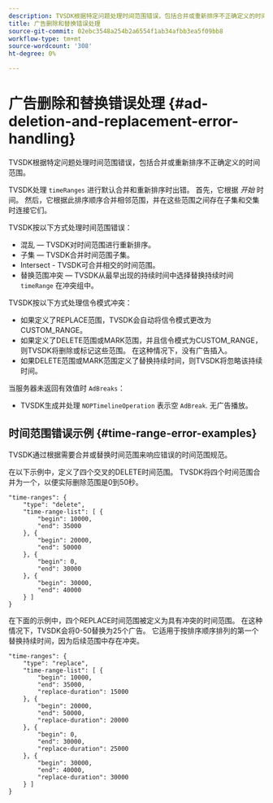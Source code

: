 ```yaml
---
description: TVSDK根据特定问题处理时间范围错误，包括合并或重新排序不正确定义的时间范围。
title: 广告删除和替换错误处理
source-git-commit: 02ebc3548a254b2a6554f1ab34afbb3ea5f09bb8
workflow-type: tm+mt
source-wordcount: '308'
ht-degree: 0%

---
```


# 广告删除和替换错误处理 {#ad-deletion-and-replacement-error-handling}

TVSDK根据特定问题处理时间范围错误，包括合并或重新排序不正确定义的时间范围。

TVSDK处理 `timeRanges` 进行默认合并和重新排序时出错。 首先，它根据 *开始* 时间。 然后，它根据此排序顺序合并相邻范围，并在这些范围之间存在子集和交集时连接它们。

TVSDK按以下方式处理时间范围错误：

* 混乱 — TVSDK对时间范围进行重新排序。
* 子集 — TVSDK合并时间范围子集。
* Intersect - TVSDK可合并相交的时间范围。
* 替换范围冲突 — TVSDK从最早出现的持续时间中选择替换持续时间 `timeRange` 在冲突组中。

TVSDK按以下方式处理信令模式冲突：

* 如果定义了REPLACE范围，TVSDK会自动将信令模式更改为CUSTOM_RANGE。
* 如果定义了DELETE范围或MARK范围，并且信令模式为CUSTOM_RANGE，则TVSDK将删除或标记这些范围。 在这种情况下，没有广告插入。
* 如果DELETE范围或MARK范围定义了替换持续时间，则TVSDK将忽略该持续时间。

当服务器未返回有效值时 `AdBreaks`：

* TVSDK生成并处理 `NOPTimelineOperation` 表示空 `AdBreak`. 无广告播放。

## 时间范围错误示例 {#time-range-error-examples}

TVSDK通过根据需要合并或替换时间范围来响应错误的时间范围规范。

在以下示例中，定义了四个交叉的DELETE时间范围。 TVSDK将四个时间范围合并为一个，以便实际删除范围是0到50秒。

```
"time-ranges": {
    "type": "delete",
    "time-range-list": [ {
        "begin": 10000,
        "end": 35000
    }, {
        "begin": 20000,
        "end": 50000
    }, {
        "begin": 0,
        "end": 30000
    }, {
        "begin": 30000,
        "end": 40000
    } ]
}
```

在下面的示例中，四个REPLACE时间范围被定义为具有冲突的时间范围。 在这种情况下，TVSDK会将0-50替换为25个广告。 它适用于按排序顺序排列的第一个替换持续时间，因为后续范围中存在冲突。

```
"time-ranges": {
    "type": "replace",
    "time-range-list": [ {
        "begin": 10000,
        "end": 35000,
        "replace-duration": 15000
    }, {
        "begin": 20000,
        "end": 50000,
        "replace-duration": 20000
    }, {
        "begin": 0,
        "end": 30000,
        "replace-duration": 25000
    }, {
        "begin": 30000,
        "end": 40000,
        "replace-duration": 30000
    } ]
}
```
